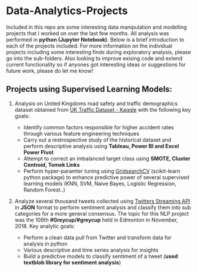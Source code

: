 # Data-Analytics-Projects

Included in this repo are some interesting data manipulation and modelling projects that I worked on over the last few months. All analysis was performed in **python (Jupyter Notebook)**. Below is a brief introduction to each of the projects included. For more information on the individual projects including some interesting finds during exploratory analysis, please go into the sub-folders. Also looking to improve exising code and extend current functionality so if anyones got interesting ideas or suggestions for future work, please do let me know!  


## Projects using Supervised Learning Models: 

1. Analysis on United Kingdoms road safety and traffic demographics dataset obtained from [UK Traffic Dataset - Kaggle](https://www.kaggle.com/tsiaras/uk-road-safety-accidents-and-vehicles#Accident_Information.csv) with the following key goals: 
    * Identify common factors responsible for higher accident rates through various feature engineering techniques
    * Carry out a restrospective study of the historical dataset and perform descriptive analysis using **Tableau, Power BI and Excel Power Pivot**
    * Attempt to correct an imbalanced target class using **SMOTE, Cluster Centroid, Tomek Links**
    * Perform hyper-paramter tuning using [GridsearchCV](https://scikit-learn.org/stable/modules/grid_search.html) (scikit-learn python package) to enhance predictive power of several supervised learning models (KNN, SVM, Naive Bayes, Logistic Regression, Random Forest..)

2. Analyze several thousand tweets collected using [Twitters Streaming API](http://docs.tweepy.org/en/v3.5.0/api.html) in **JSON** format to perform sentiment analysis and classify them into sub categories for a more general consensus. The topic for this NLP project was the 106th **#Greycup/#greycup** held in Edmonton in November, 2018. Key analytic goals:
    * Perform a clean data pull from Twitter and transform data for analysis in python
    * Various descriptive and time series analysis for insights 
    * Build a predictive models to classify sentiment of a tweet (**used textblob library for sentiment analysis**)
 

   
 
    
